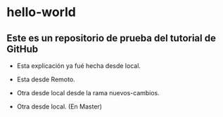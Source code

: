# hello-world
Este es un repositorio de prueba del tutorial de GitHub
-------------------------------------------------------
- Esta explicación ya fué hecha desde local.

- Esta desde Remoto.

- Otra desde local desde la rama nuevos-cambios.

- Otra desde local. (En Master)
